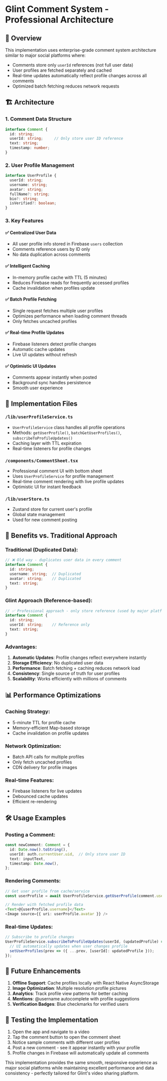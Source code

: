 # Glint Comment System - Professional Architecture

## 📱 Overview
This implementation uses enterprise-grade comment system architecture similar to major social platforms where:
- Comments store only `userId` references (not full user data)
- User profiles are fetched separately and cached
- Real-time updates automatically reflect profile changes across all comments
- Optimized batch fetching reduces network requests

## 🏗️ Architecture

### 1. Comment Data Structure
```typescript
interface Comment {
  id: string;
  userId: string;     // Only store user ID reference
  text: string;
  timestamp: number;
}
```

### 2. User Profile Management
```typescript
interface UserProfile {
  userId: string;
  username: string;
  avatar: string;
  fullName?: string;
  bio?: string;
  isVerified?: boolean;
}
```

### 3. Key Features

#### ✅ Centralized User Data
- All user profile info stored in Firebase `users` collection
- Comments reference users by ID only
- No data duplication across comments

#### ✅ Intelligent Caching
- In-memory profile cache with TTL (5 minutes)
- Reduces Firebase reads for frequently accessed profiles
- Cache invalidation when profiles update

#### ✅ Batch Profile Fetching
- Single request fetches multiple user profiles
- Optimizes performance when loading comment threads
- Only fetches uncached profiles

#### ✅ Real-time Profile Updates
- Firebase listeners detect profile changes
- Automatic cache updates
- Live UI updates without refresh

#### ✅ Optimistic UI Updates
- Comments appear instantly when posted
- Background sync handles persistence
- Smooth user experience

## 🔧 Implementation Files

### `/lib/userProfileService.ts`
- `UserProfileService` class handles all profile operations
- Methods: `getUserProfile()`, `batchGetUserProfiles()`, `subscribeToProfileUpdates()`
- Caching layer with TTL expiration
- Real-time listeners for profile changes

### `/components/CommentSheet.tsx`
- Professional comment UI with bottom sheet
- Uses `UserProfileService` for profile management
- Real-time comment rendering with live profile updates
- Optimistic UI for instant feedback

### `/lib/userStore.ts`
- Zustand store for current user's profile
- Global state management
- Used for new comment posting

## 🚀 Benefits vs. Traditional Approach

### Traditional (Duplicated Data):
```typescript
// ❌ Old way - duplicates user data in every comment
interface Comment {
  id: string;
  username: string;  // Duplicated
  avatar: string;    // Duplicated
  text: string;
}
```

### Glint Approach (Reference-based):
```typescript
// ✅ Professional approach - only store reference (used by major platforms)
interface Comment {
  id: string;
  userId: string;    // Reference only
  text: string;
}
```

### Advantages:
1. **Automatic Updates**: Profile changes reflect everywhere instantly
2. **Storage Efficiency**: No duplicated user data
3. **Performance**: Batch fetching + caching reduces network load
4. **Consistency**: Single source of truth for user profiles
5. **Scalability**: Works efficiently with millions of comments

## 📊 Performance Optimizations

### Caching Strategy:
- 5-minute TTL for profile cache
- Memory-efficient Map-based storage
- Cache invalidation on profile updates

### Network Optimization:
- Batch API calls for multiple profiles
- Only fetch uncached profiles
- CDN delivery for profile images

### Real-time Features:
- Firebase listeners for live updates
- Debounced cache updates
- Efficient re-rendering

## 🛠️ Usage Examples

### Posting a Comment:
```typescript
const newComment: Comment = {
  id: Date.now().toString(),
  userId: auth.currentUser.uid,  // Only store user ID
  text: inputText,
  timestamp: Date.now(),
};
```

### Rendering Comments:
```typescript
// Get user profile from cache/service
const userProfile = await UserProfileService.getUserProfile(comment.userId);

// Render with fetched profile data
<Text>@{userProfile.username}</Text>
<Image source={{ uri: userProfile.avatar }} />
```

### Real-time Updates:
```typescript
// Subscribe to profile changes
UserProfileService.subscribeToProfileUpdates(userId, (updatedProfile) => {
  // UI automatically updates when user changes profile
  setUserProfiles(prev => ({ ...prev, [userId]: updatedProfile }));
});
```

## 🔮 Future Enhancements

1. **Offline Support**: Cache profiles locally with React Native AsyncStorage
2. **Image Optimization**: Multiple resolution profile pictures
3. **Analytics**: Track profile view patterns for better caching
4. **Mentions**: @username autocomplete with profile suggestions
5. **Verification Badges**: Blue checkmarks for verified users

## 🎯 Testing the Implementation

1. Open the app and navigate to a video
2. Tap the comment button to open the comment sheet
3. Notice sample comments with different user profiles
4. Post a new comment - see it appear instantly with your profile
5. Profile changes in Firebase will automatically update all comments

This implementation provides the same smooth, responsive experience as major social platforms while maintaining excellent performance and data consistency - perfectly tailored for Glint's video sharing platform.
